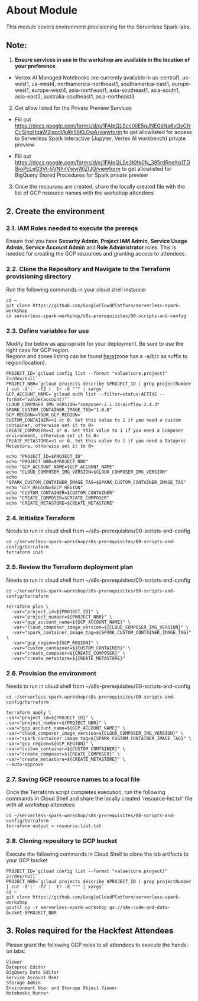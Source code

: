 # About Module

This module covers environment provisioning for the Serverless Spark labs.

## Note:

1. **Ensure services in use in the workshop are available in the location of your preference**
- Vertex AI Managed Notebooks are currently available in us-central1, us-west1, us-west4, northamerica-northeast1, southamerica-east1, europe-west1, europe-west4, asia-northeast1, asia-southeast1, asia-south1, asia-east2, australia-southeast1, asia-northeast3

2. Get allow listed for the Private Preview Services

- Fill out https://docs.google.com/forms/d/e/1FAIpQLSccIXlE5gJNE0dNs6vQvCfrCcSjnoHqaW2lxpoVkAh56KLOwA/viewform to get allowlisted for access to Serverless Spark interactive (Jupyter, Vertex AI workbench) private preview

- Fill out https://docs.google.com/forms/d/e/1FAIpQLSe3t0tk0N_385rdRoeXg1TD8roPcLeG3Vt-5VNhnVwwWlZlJQ/viewform to get allowlisted for BigQuery Stored Procedures for Spark private preview

3. Once the resources are created, share the locally created file with the list of GCP resource names with the workshop attendees

## 2. Create the environment

### 2.1. IAM Roles needed to execute the prereqs

Ensure that you have **Security Admin**, **Project IAM Admin**, **Service Usage Admin**, **Service Account Admin** and **Role Administrator** roles. This is needed for creating the GCP resources and granting access to attendees.

### 2.2. Clone the Repository and Navigate to the Terraform provisioning directory

Run the following commands in your cloud shell instance:<br>

```
cd ~
git clone https://github.com/GoogleCloudPlatform/serverless-spark-workshop
cd serverless-spark-workshop/s8s-prerequisites/00-scripts-and-config
```

### 2.3. Define variables for use

Modify the below as appropriate for your deployment. Be sure to use the right case for GCP region.<br>
Regions and zones listing can be found [here](https://cloud.google.com/compute/docs/regions-zones)(zone has a -a/b/c as suffix to region/location).<br>

```
PROJECT_ID=`gcloud config list --format "value(core.project)" 2>/dev/null`
PROJECT_NBR=`gcloud projects describe $PROJECT_ID | grep projectNumber | cut -d':' -f2 |  tr -d "'" | xargs`
GCP_ACCOUNT_NAME=`gcloud auth list --filter=status:ACTIVE --format="value(account)"`
CLOUD_COMPOSER_IMG_VERSION="composer-2.1.14-airflow-2.4.3"
SPARK_CUSTOM_CONTAINER_IMAGE_TAG="1.0.0"
GCP_REGION=<YOUR_GCP_REGION>
CUSTOM_CONTAINER=<1 or 0. Set this value to 1 if you need a custom container, otherwise set it to 0>
CREATE_COMPOSER=<1 or 0. Set this value to 1 if you need a Composer environment, otherwise set it to 0>
CREATE_METASTORE=<1 or 0. Set this value to 1 if you need a Dataproc Metastore, otherwise set it to 0>

echo "PROJECT_ID=$PROJECT_ID"
echo "PROJECT_NBR=$PROJECT_NBR"
echo "GCP_ACCOUNT_NAME=$GCP_ACCOUNT_NAME"
echo "CLOUD_COMPOSER_IMG_VERSION=$CLOUD_COMPOSER_IMG_VERSION"
echo "SPARK_CUSTOM_CONTAINER_IMAGE_TAG=$SPARK_CUSTOM_CONTAINER_IMAGE_TAG"
echo "GCP_REGION=$GCP_REGION"
echo "CUSTOM_CONTAINER=$CUSTOM_CONTAINER"
echo "CREATE_COMPOSER=$CREATE_COMPOSER"
echo "CREATE_METASTORE=$CREATE_METASTORE"
```

### 2.4. Initialize Terraform

Needs to run in cloud shell from ~/s8s-prerequisites/00-scripts-and-config

```
cd ~/serverless-spark-workshop/s8s-prerequisites/00-scripts-and-config/terraform
terraform init
```

### 2.5. Review the Terraform deployment plan

Needs to run in cloud shell from ~/s8s-prerequisites/00-scripts-and-config

```
cd ~/serverless-spark-workshop/s8s-prerequisites/00-scripts-and-config/terraform

terraform plan \
  -var="project_id=${PROJECT_ID}" \
  -var="project_number=${PROJECT_NBR}" \
  -var="gcp_account_name=${GCP_ACCOUNT_NAME}" \
  -var="cloud_composer_image_version=${CLOUD_COMPOSER_IMG_VERSION}" \
  -var="spark_container_image_tag=${SPARK_CUSTOM_CONTAINER_IMAGE_TAG}" \
  -var="gcp_region=${GCP_REGION}" \
  -var="custom_container=${CUSTOM_CONTAINER}" \
  -var="create_composer=${CREATE_COMPOSER}" \
  -var="create_metastore=${CREATE_METASTORE}"
```

### 2.6. Provision the environment

Needs to run in cloud shell from ~/s8s-prerequisites/00-scripts-and-config

```
cd ~/serverless-spark-workshop/s8s-prerequisites/00-scripts-and-config/terraform

terraform apply \
-var="project_id=${PROJECT_ID}" \
-var="project_number=${PROJECT_NBR}" \
-var="gcp_account_name=${GCP_ACCOUNT_NAME}" \
-var="cloud_composer_image_version=${CLOUD_COMPOSER_IMG_VERSION}" \
-var="spark_container_image_tag=${SPARK_CUSTOM_CONTAINER_IMAGE_TAG}" \
-var="gcp_region=${GCP_REGION}" \
-var="custom_container=${CUSTOM_CONTAINER}" \
-var="create_composer=${CREATE_COMPOSER}" \
-var="create_metastore=${CREATE_METASTORE}" \
--auto-approve
```

### 2.7. Saving GCP resource names to a local file

Once the Terraform script completes execution, run the following commands in Cloud Shell and share the locally created 'resource-list.txt' file with all workshop attendees

```
cd ~/serverless-spark-workshop/s8s-prerequisites/00-scripts-and-config/terraform
terraform output > resource-list.txt
```

### 2.8. Cloning repository to GCP bucket

Execute the following commands in Cloud Shell to clone the lab artifacts to your GCP bucket

```
PROJECT_ID=`gcloud config list --format "value(core.project)" 2>/dev/null`
PROJECT_NBR=`gcloud projects describe $PROJECT_ID | grep projectNumber | cut -d':' -f2 |  tr -d "'" | xargs`
cd ~
git clone https://github.com/GoogleCloudPlatform/serverless-spark-workshop
gsutil cp -r serverless-spark-workshop gs://s8s-code-and-data-bucket-$PROJECT_NBR
```

## 3. Roles required for the Hackfest Attendees

Please grant the following GCP roles to all attendees to execute the hands-on labs:<br>

```
Viewer
Dataproc Editor
BigQuery Data Editor
Service Account User
Storage Admin
Environment User and Storage Object Viewer
Notebooks Runner
```
